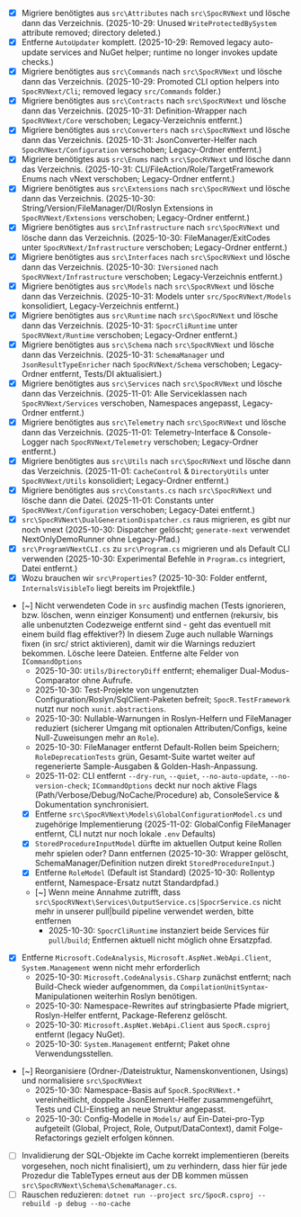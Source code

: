 - [x] Migriere benötigtes aus `src\Attributes` nach `src\SpocRVNext` und lösche dann das Verzeichnis. (2025-10-29: Unused `WriteProtectedBySystem` attribute removed; directory deleted.)
- [x] Entferne `AutoUpdater` komplett. (2025-10-29: Removed legacy auto-update services and NuGet helper; runtime no longer invokes update checks.)
- [x] Migriere benötigtes aus `src\Commands` nach `src\SpocRVNext` und lösche dann das Verzeichnis. (2025-10-29: Promoted CLI option helpers into `SpocRVNext/Cli`; removed legacy `src/Commands` folder.)
- [x] Migriere benötigtes aus `src\Contracts` nach `src\SpocRVNext` und lösche dann das Verzeichnis. (2025-10-31: Definition-Wrapper nach `SpocRVNext/Core` verschoben; Legacy-Verzeichnis entfernt.)
- [x] Migriere benötigtes aus `src\Converters` nach `src\SpocRVNext` und lösche dann das Verzeichnis. (2025-10-31: JsonConverter-Helfer nach `SpocRVNext/Configuration` verschoben; Legacy-Ordner entfernt.)
- [x] Migriere benötigtes aus `src\Enums` nach `src\SpocRVNext` und lösche dann das Verzeichnis. (2025-10-31: CLI/FileAction/Role/TargetFramework Enums nach vNext verschoben; Legacy-Ordner entfernt.)
- [x] Migriere benötigtes aus `src\Extensions` nach `src\SpocRVNext` und lösche dann das Verzeichnis. (2025-10-30: String/Version/FileManager/DI/Roslyn Extensions in `SpocRVNext/Extensions` verschoben; Legacy-Ordner entfernt.)
- [x] Migriere benötigtes aus `src\Infrastructure` nach `src\SpocRVNext` und lösche dann das Verzeichnis. (2025-10-30: FileManager/ExitCodes unter `SpocRVNext/Infrastructure` verschoben; Legacy-Ordner entfernt.)
- [x] Migriere benötigtes aus `src\Interfaces` nach `src\SpocRVNext` und lösche dann das Verzeichnis. (2025-10-30: `IVersioned` nach `SpocRVNext/Infrastructure` verschoben; Legacy-Verzeichnis entfernt.)
- [x] Migriere benötigtes aus `src\Models` nach `src\SpocRVNext` und lösche dann das Verzeichnis. (2025-10-31: Models unter `src/SpocRVNext/Models` konsolidiert, Legacy-Verzeichnis entfernt.)
- [x] Migriere benötigtes aus `src\Runtime` nach `src\SpocRVNext` und lösche dann das Verzeichnis. (2025-10-31: `SpocrCliRuntime` unter `SpocRVNext/Runtime` verschoben; Legacy-Ordner entfernt.)
- [x] Migriere benötigtes aus `src\Schema` nach `src\SpocRVNext` und lösche dann das Verzeichnis. (2025-10-31: `SchemaManager` und `JsonResultTypeEnricher` nach `SpocRVNext/Schema` verschoben; Legacy-Ordner entfernt, Tests/DI aktualisiert.)
- [x] Migriere benötigtes aus `src\Services` nach `src\SpocRVNext` und lösche dann das Verzeichnis. (2025-11-01: Alle Serviceklassen nach `SpocRVNext/Services` verschoben, Namespaces angepasst, Legacy-Ordner entfernt.)
- [x] Migriere benötigtes aus `src\Telemetry` nach `src\SpocRVNext` und lösche dann das Verzeichnis. (2025-11-01: Telemetry-Interface & Console-Logger nach `SpocRVNext/Telemetry` verschoben; Legacy-Ordner entfernt.)
- [x] Migriere benötigtes aus `src\Utils` nach `src\SpocRVNext` und lösche dann das Verzeichnis. (2025-11-01: `CacheControl` & `DirectoryUtils` unter `SpocRVNext/Utils` konsolidiert; Legacy-Ordner entfernt.)
- [x] Migriere benötigtes aus `src\Constants.cs` nach `src\SpocRVNext` und lösche dann die Datei. (2025-11-01: Constants unter `SpocRVNext/Configuration` verschoben; Legacy-Datei entfernt.)
- [x] `src\SpocRVNext\DualGenerationDispatcher.cs` raus migrieren, es gibt nur noch vnext (2025-10-30: Dispatcher gelöscht; `generate-next` verwendet NextOnlyDemoRunner ohne Legacy-Pfad.)
- [x] `src\ProgramVNextCLI.cs` zu `src\Program.cs` migrieren und als Default CLI verwenden (2025-10-30: Experimental Befehle in `Program.cs` integriert, Datei entfernt.)
- [x] Wozu brauchen wir `src\Properties`? (2025-10-30: Folder entfernt, `InternalsVisibleTo` liegt bereits im Projektfile.)
- [~] Nicht verwendeten Code in `src` ausfindig machen (Tests ignorieren, bzw. löschen, wenn einziger Konsument) und entfernen (rekursiv, bis alle unbenutzten Codezweige entfernt sind - geht das eventuell mit einem build flag effektiver?) In diesem Zuge auch nullable Warnings fixen (in src/ strict aktivieren), damit wir die Warnings reduziert bekommen. Lösche leere Dateien. Entferne alte Felder von `ICommandOptions`
	- 2025-10-30: `Utils/DirectoryDiff` entfernt; ehemaliger Dual-Modus-Comparator ohne Aufrufe.
	- 2025-10-30: Test-Projekte von ungenutzten Configuration/Roslyn/SqlClient-Paketen befreit; `SpocR.TestFramework` nutzt nur noch `xunit.abstractions`.
	- 2025-10-30: Nullable-Warnungen in Roslyn-Helfern und FileManager reduziert (sicherer Umgang mit optionalen Attributen/Configs, keine Null-Zuweisungen mehr an `Role`).
	- 2025-10-30: FileManager entfernt Default-Rollen beim Speichern; `RoleDeprecationTests` grün, Gesamt-Suite wartet weiter auf regenerierte Sample-Ausgaben & Golden-Hash-Anpassung.
	- 2025-11-02: CLI entfernt `--dry-run`, `--quiet`, `--no-auto-update`, `--no-version-check`; `ICommandOptions` deckt nur noch aktive Flags (Path/Verbose/Debug/NoCache/Procedure) ab, ConsoleService & Dokumentation synchronisiert.
	- [x] Entferne `src\SpocRVNext\Models\GlobalConfigurationModel.cs` und zugehörige Implementierung (2025-11-02: GlobalConfig FileManager entfernt, CLI nutzt nur noch lokale `.env` Defaults)
	- [x] `StoredProcedureInputModel` dürfte im aktuellen Output keine Rollen mehr spielen oder? Dann entfernen (2025-10-30: Wrapper gelöscht, SchemaManager/Definition nutzen direkt `StoredProcedureInput`.)
	- [x] Entferne `RoleModel` (Default ist Standard) (2025-10-30: Rollentyp entfernt, Namespace-Ersatz nutzt Standardpfad.)
	- [~] Wenn meine Annahme zutrifft, dass `src\SpocRVNext\Services\OutputService.cs|SpocrService.cs` nicht mehr in unserer pull|build pipeline verwendet werden, bitte entfernen
		- 2025-10-30: `SpocrCliRuntime` instanziert beide Services für `pull`/`build`; Entfernen aktuell nicht möglich ohne Ersatzpfad.
- [x] Entferne `Microsoft.CodeAnalysis`, `Microsoft.AspNet.WebApi.Client`, `System.Management` wenn nicht mehr erforderlich
	- 2025-10-30: `Microsoft.CodeAnalysis.CSharp` zunächst entfernt; nach Build-Check wieder aufgenommen, da `CompilationUnitSyntax`-Manipulationen weiterhin Roslyn benötigen.
	- 2025-10-30: Namespace-Rewrites auf stringbasierte Pfade migriert, Roslyn-Helfer entfernt, Package-Referenz gelöscht.
	- 2025-10-30: `Microsoft.AspNet.WebApi.Client` aus `SpocR.csproj` entfernt (legacy NuGet).
	- 2025-10-30: `System.Management` entfernt; Paket ohne Verwendungsstellen.
- [~] Reorganisiere (Ordner-/Dateistruktur, Namenskonventionen, Usings) und normalisiere `src\SpocRVNext`
	- 2025-10-30: Namespace-Basis auf `SpocR.SpocRVNext.*` vereinheitlicht, doppelte JsonElement-Helfer zusammengeführt, Tests und CLI-Einstieg an neue Struktur angepasst.
	- 2025-10-30: Config-Modelle in `Models/` auf Ein-Datei-pro-Typ aufgeteilt (Global, Project, Role, Output/DataContext), damit Folge-Refactorings gezielt erfolgen können.
- [ ] Invalidierung der SQL-Objekte im Cache korrekt implementieren (bereits vorgesehen, noch nicht finalisiert), um zu verhindern, dass hier für jede Prozedur die TableTypes erneut aus der DB kommen müssen `src\SpocRVNext\Schema\SchemaManager.cs`.
- [ ] Rauschen reduzieren: `dotnet run --project src/SpocR.csproj -- rebuild -p debug --no-cache`